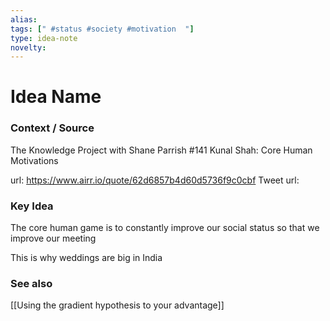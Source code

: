 ```yaml
---
alias: 
tags: [" #status #society #motivation  "]
type: idea-note
novelty: 
---
```

# Idea Name

### Context / Source
The Knowledge Project with Shane Parrish
#141 Kunal Shah: Core Human Motivations

url: https://www.airr.io/quote/62d6857b4d60d5736f9c0cbf
Tweet url: 

### Key Idea

The core human game is to constantly improve our social status so that we improve our meeting

This is why weddings are big in India

### See also
[[Using the gradient hypothesis to your advantage]]
